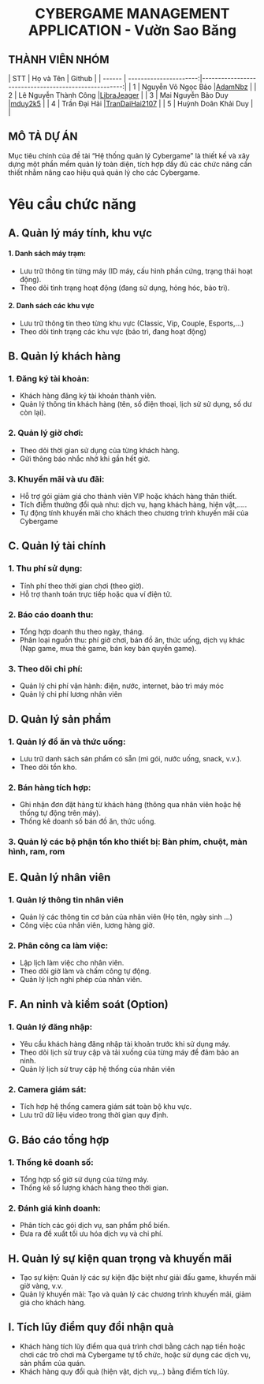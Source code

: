 <!-- Title -->
<h1 align="center"><b>CYBERGAME MANAGEMENT APPLICATION - Vườn Sao Băng</b></h1>

## THÀNH VIÊN NHÓM
<a name="thanhvien"></a>
| STT    | Họ và Tên              | Github                                               |
| ------ | ----------------------:|-----------------------------------------------------:|
| 1      | Nguyễn Võ Ngọc Bảo     |[AdamNbz](https://github.com/AdamNbz)                 |
| 2      | Lê Nguyễn Thành Công   |[LibraJeager](https://github.com/LibraJeager)         |
| 3      | Mai Nguyễn Bảo Duy     |[mduy2k5](https://github.com/mduy2k5)                 |
| 4      | Trần Đại Hải           |[TranDaiHai2107](https://github.com/TranDaiHai2107)   |
| 5      | Huỳnh Doãn Khải Duy    |                                                      |
## MÔ TẢ DỰ ÁN
Mục tiêu chính của đề tài “Hệ thống quản lý Cybergame” là thiết kế và xây dựng một phần mềm quản lý toàn diện, tích hợp đầy đủ các chức năng cần thiết nhằm nâng cao hiệu quả quản lý cho các Cybergame.

# Yêu cầu chức năng
## A. Quản lý máy tính, khu vực
#### 1. Danh sách máy trạm:
- Lưu trữ thông tin từng máy (ID máy, cấu hình phần cứng, trạng thái hoạt động).
- Theo dõi tình trạng hoạt động (đang sử dụng, hỏng hóc, bảo trì).
#### 2. Danh sách các khu vực
- Lưu trữ thông tin theo từng khu vực (Classic, Vip, Couple, Esports,…)
- Theo dõi tình trạng các khu vực (bảo trì, đang hoạt động)
## B. Quản lý khách hàng
### 1. Đăng ký tài khoản:
- Khách hàng đăng ký tài khoản thành viên.
- Quản lý thông tin khách hàng (tên, số điện thoại, lịch sử sử dụng, số dư còn lại).
### 2. Quản lý giờ chơi:
- Theo dõi thời gian sử dụng của từng khách hàng.
- Gửi thông báo nhắc nhở khi gần hết giờ.
### 3. Khuyến mãi và ưu đãi:
- Hỗ trợ gói giảm giá cho thành viên VIP hoặc khách hàng thân thiết.
- Tích điểm thưởng đổi quà như: dịch vụ, hạng khách hàng, hiện vật,…..
- Tự động tính khuyến mãi cho khách theo chương trình khuyến mãi của Cybergame
## C. Quản lý tài chính
### 1. Thu phí sử dụng:
- Tính phí theo thời gian chơi (theo giờ).
- Hỗ trợ thanh toán trực tiếp hoặc qua ví điện tử.
### 2. Báo cáo doanh thu:
- Tổng hợp doanh thu theo ngày, tháng.
- Phân loại nguồn thu: phí giờ chơi, bán đồ ăn, thức uống, dịch vụ khác (Nạp game, mua thẻ game, bán key bản quyền game).
### 3. Theo dõi chi phí:
- Quản lý chi phí vận hành: điện, nước, internet, bảo trì máy móc
- Quản lý chi phí lương nhân viên
## D. Quản lý sản phẩm
### 1. Quản lý đồ ăn và thức uống:
- Lưu trữ danh sách sản phẩm có sẵn (mì gói, nước uống, snack, v.v.).
- Theo dõi tồn kho.
### 2. Bán hàng tích hợp:
- Ghi nhận đơn đặt hàng từ khách hàng (thông qua nhân viên hoặc hệ thống tự động trên máy).
- Thống kê doanh số bán đồ ăn, thức uống.
### 3. Quản lý các bộ phận tồn kho thiết bị: Bàn phím, chuột, màn hình, ram, rom
## E. Quản lý nhân viên
### 1. Quản lý thông tin nhân viên
- Quản lý các thông tin cơ bản của nhân viên (Họ tên, ngày sinh …)
- Công việc của nhân viên, lương hàng giờ.
### 2. Phân công ca làm việc:
- Lập lịch làm việc cho nhân viên.
- Theo dõi giờ làm và chấm công tự động.
- Quản lý lịch nghỉ phép của nhân viên.
## F. An ninh và kiểm soát (Option)
### 1. Quản lý đăng nhập:
- Yêu cầu khách hàng đăng nhập tài khoản trước khi sử dụng máy.
- Theo dõi lịch sử truy cập và tải xuống của từng máy để đảm bảo an ninh.
- Quản lý lịch sử truy cập hệ thống của nhân viên
### 2. Camera giám sát:
- Tích hợp hệ thống camera giám sát toàn bộ khu vực.
- Lưu trữ dữ liệu video trong thời gian quy định.
## G. Báo cáo tổng hợp
### 1. Thống kê doanh số:
- Tổng hợp số giờ sử dụng của từng máy.
- Thống kê số lượng khách hàng theo thời gian.
### 2. Đánh giá kinh doanh:
- Phân tích các gói dịch vụ, san phẩm phổ biến.
- Đưa ra đề xuất tối ưu hóa dịch vụ và chi phí.
## H. Quản lý sự kiện quan trọng và khuyến mãi
- Tạo sự kiện: Quản lý các sự kiện đặc biệt như giải đấu game, khuyến mãi giờ vàng, v.v.
- Quản lý khuyến mãi: Tạo và quản lý các chương trình khuyến mãi, giảm giá cho khách hàng.
## I. Tích lũy điểm quy đổi nhận quà
- Khách hàng tích lũy điểm qua quá trình chơi bằng cách nạp tiền hoặc chơi các trò chơi mà Cybergame tự tổ chức, hoặc sử dụng các dịch vụ, sản phẩm của quán.
- Khách hàng quy đổi quà (hiện vật, dịch vụ,..) bằng điểm tích lũy.
